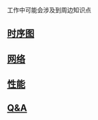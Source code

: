 工作中可能会涉及到周边知识点
## [时序图](./sequence)
## [网络](./network/)

## [性能](./performance/)

## [Q&A](./Q%26A/)
